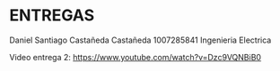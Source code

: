 # ENTREGAS
Daniel Santiago Castañeda Castañeda 
1007285841
Ingenieria Electrica

Video entrega 2:
https://www.youtube.com/watch?v=Dzc9VQNBiB0
